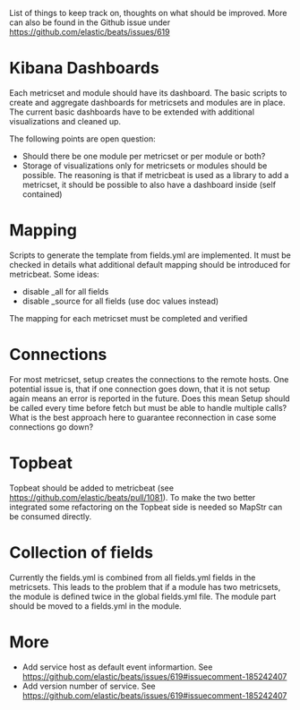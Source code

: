 List of things to keep track on, thoughts on what should be improved. More can also be found in the Github issue under https://github.com/elastic/beats/issues/619


# Kibana Dashboards
Each metricset and module should have its dashboard. The basic scripts to create and aggregate dashboards for metricsets and modules are in place. The current basic dashboards have to be extended with additional visualizations and cleaned up.

The following points are open question:
* Should there be one module per metricset or per module or both?
* Storage of visualizations only for metricsets or modules should be possible. The reasoning is that if metricbeat is used as a library to add a metricset, it should be possible to also have a dashboard inside (self contained)

# Mapping
Scripts to generate the template from fields.yml are implemented. It must be checked in details what additional default mapping should be introduced for metricbeat. Some ideas:

* disable _all for all fields
* disable _source for all fields (use doc values instead)

The mapping for each metricset must be completed and verified

# Connections
For most metricset, setup creates the connections to the remote hosts. One potential issue is, that if one connection goes down, that it is not setup again means an error is reported in the future. Does this mean Setup should be called every time before fetch but must be able to handle multiple calls? What is the best approach here to guarantee reconnection in case some connections go down?

# Topbeat
Topbeat should be added to metricbeat (see https://github.com/elastic/beats/pull/1081). To make the two better integrated some refactoring on the Topbeat side is needed so MapStr can be consumed directly.

# Collection of fields
Currently the fields.yml is combined from all fields.yml fields in the metricsets. This leads to the problem that if a module has two metricsets, the module is defined twice in the global fields.yml file. The module part should be moved to a fields.yml in the module.

# More
* Add service host as default event informartion. See https://github.com/elastic/beats/issues/619#issuecomment-185242407
* Add version number of service. See https://github.com/elastic/beats/issues/619#issuecomment-185242407
